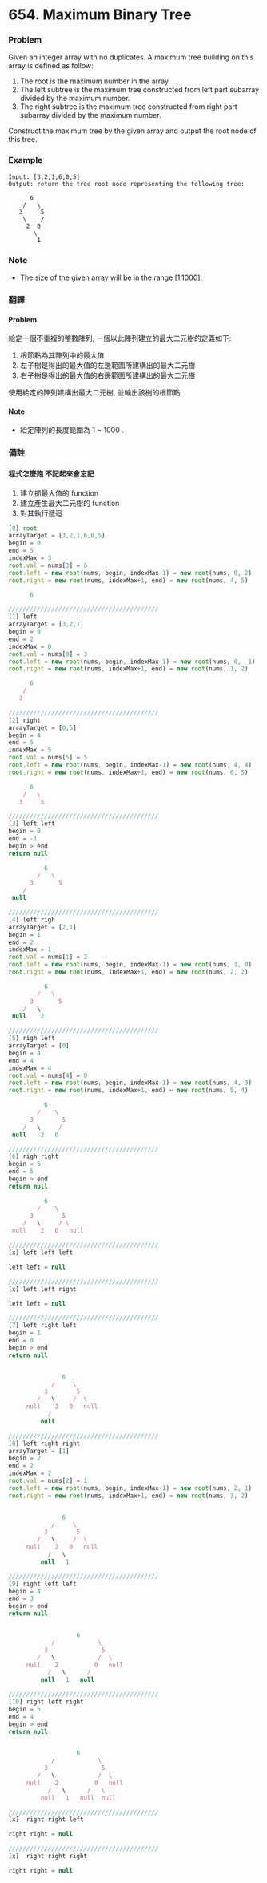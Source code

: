 # 654. Maximum Binary Tree

### Problem 
Given an integer array with no duplicates. A maximum tree building on this array is defined as follow:  
  
 1. The root is the maximum number in the array.
 2. The left subtree is the maximum tree constructed from left part subarray divided by the maximum number.
 3. The right subtree is the maximum tree constructed from right part subarray divided by the maximum number.    

Construct the maximum tree by the given array and output the root node of this tree.

### Example
```
Input: [3,2,1,6,0,5]
Output: return the tree root node representing the following tree:

      6
    /   \
   3     5
    \    / 
     2  0   
       \
        1
```
### Note
 - The size of the given array will be in the range [1,1000].

  
### 翻譯
#### Problem
給定一個不重複的整數陣列, 一個以此陣列建立的最大二元樹的定義如下:  
   
  1. 根節點為其陣列中的最大值  
  2. 左子樹是得出的最大值的左邊範圍所建構出的最大二元樹  
  3. 右子樹是得出的最大值的右邊範圍所建構出的最大二元樹  
  
使用給定的陣列建構出最大二元樹, 並輸出該樹的根節點
#### Note 
 - 給定陣列的長度範圍為 1 ~ 1000 . 

### 備註
#### 程式怎麼跑 不記起來會忘記
 1. 建立抓最大值的 function
 2. 建立產生最大二元樹的 function
 3. 對其執行遞迴

```javascript
[0] root
arrayTarget = [3,2,1,6,0,5]
begin = 0
end = 5
indexMax = 3
root.val = nums[3] = 6
root.left = new root(nums, begin, indexMax-1) = new root(nums, 0, 2)
root.right = new root(nums, indexMax+1, end) = new root(nums, 4, 5)

      6

//////////////////////////////////////////
[1] left
arrayTarget = [3,2,1]
begin = 0
end = 2
indexMax = 0
root.val = nums[0] = 3
root.left = new root(nums, begin, indexMax-1) = new root(nums, 0, -1)
root.right = new root(nums, indexMax+1, end) = new root(nums, 1, 2)

      6
    /   
   3     

//////////////////////////////////////////
[2] right
arrayTarget = [0,5]
begin = 4
end = 5
indexMax = 5
root.val = nums[5] = 5
root.left = new root(nums, begin, indexMax-1) = new root(nums, 4, 4)
root.right = new root(nums, indexMax+1, end) = new root(nums, 6, 5)

      6
    /   \
   3     5

//////////////////////////////////////////
[3] left left
begin = 0
end = -1
begin > end 
return null

          6
        /   \
      3       5
    /  
 null

//////////////////////////////////////////
[4] left righ
arrayTarget = [2,1]
begin = 1
end = 2
indexMax = 1
root.val = nums[1] = 2
root.left = new root(nums, begin, indexMax-1) = new root(nums, 1, 0)
root.right = new root(nums, indexMax+1, end) = new root(nums, 2, 2)

          6
        /   \
      3       5
    /   \
 null    2

//////////////////////////////////////////
[5] righ left 
arrayTarget = [0]
begin = 4
end = 4
indexMax = 4
root.val = nums[4] = 0
root.left = new root(nums, begin, indexMax-1) = new root(nums, 4, 3)
root.right = new root(nums, indexMax+1, end) = new root(nums, 5, 4)

          6
        /    \
      3        5
    /   \     /
 null    2   0

//////////////////////////////////////////
[6] righ right 
begin = 6
end = 5
begin > end 
return null

          6
        /    \
      3        5
    /   \     / \
 null    2   0   null

//////////////////////////////////////////
[x] left left left 

left left = null

//////////////////////////////////////////
[x] left left right 

left left = null

//////////////////////////////////////////
[7] left right left 
begin = 1
end = 0
begin > end 
return null


               6
            /     \
          3        5
        /   \     /  \
     null    2   0   null
           / 
         null

//////////////////////////////////////////
[8] left right right 
arrayTarget = [1]
begin = 2
end = 2
indexMax = 2
root.val = nums[2] = 1
root.left = new root(nums, begin, indexMax-1) = new root(nums, 2, 1)
root.right = new root(nums, indexMax+1, end) = new root(nums, 3, 2)


               6
            /     \
          3        5
        /   \     /  \
     null    2   0   null
           /   \
         null   1

//////////////////////////////////////////
[9] right left left 
begin = 4
end = 3
begin > end 
return null


                   6
            /            \
          3               5
        /   \            /  \
     null    2          0   null
           /   \      /
         null   1   null

//////////////////////////////////////////
[10] right left right 
begin = 5
end = 4
begin > end 
return null


                   6
            /            \
          3               5
        /   \            /  \
     null    2          0   null
           /   \      /   \
         null   1   null  null

//////////////////////////////////////////
[x]  right right left 

right right = null

//////////////////////////////////////////
[x]  right right right 

right right = null

```


